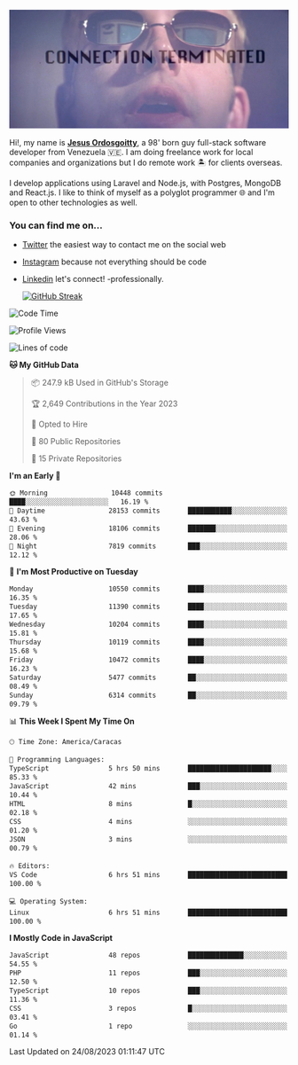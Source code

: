 ![hackers movie reference](./disconnected.jpg)

Hi!, my name is [**Jesus Ordosgoitty**](https://jodaz.xyz), a 98' born guy full-stack software developer from Venezuela 🇻🇪. I am doing freelance work for local companies and organizations but I do remote work 🏝️ for clients overseas. 

I develop applications using Laravel and Node.js, with Postgres, MongoDB and React.js. I like to think of myself as a polyglot programmer 🌐 and I'm open to other technologies as well.

### You can find me on...

- [Twitter](https://twitter.com/jodaz_) the easiest way to contact me on the social web
- [Instagram](https://instagram.com/jodaz_) because not everything should be code
- [Linkedin](https://linkedin.com/in/jodaz) let's connect! -professionally.


    [![GitHub Streak](https://streak-stats.demolab.com?user=jodaz&theme=tokyonight)](https://git.io/streak-stats)

<!--START_SECTION:waka-->
![Code Time](http://img.shields.io/badge/Code%20Time-4%2C153%20hrs%2046%20mins-blue)

![Profile Views](http://img.shields.io/badge/Profile%20Views-0-blue)

![Lines of code](https://img.shields.io/badge/From%20Hello%20World%20I%27ve%20Written-97.8%20million%20lines%20of%20code-blue)

**🐱 My GitHub Data** 

> 📦 247.9 kB Used in GitHub's Storage 
 > 
> 🏆 2,649 Contributions in the Year 2023
 > 
> 💼 Opted to Hire
 > 
> 📜 80 Public Repositories 
 > 
> 🔑 15 Private Repositories 
 > 
**I'm an Early 🐤** 

```text
🌞 Morning                10448 commits       ████░░░░░░░░░░░░░░░░░░░░░   16.19 % 
🌆 Daytime                28153 commits       ███████████░░░░░░░░░░░░░░   43.63 % 
🌃 Evening                18106 commits       ███████░░░░░░░░░░░░░░░░░░   28.06 % 
🌙 Night                  7819 commits        ███░░░░░░░░░░░░░░░░░░░░░░   12.12 % 
```
📅 **I'm Most Productive on Tuesday** 

```text
Monday                   10550 commits       ████░░░░░░░░░░░░░░░░░░░░░   16.35 % 
Tuesday                  11390 commits       ████░░░░░░░░░░░░░░░░░░░░░   17.65 % 
Wednesday                10204 commits       ████░░░░░░░░░░░░░░░░░░░░░   15.81 % 
Thursday                 10119 commits       ████░░░░░░░░░░░░░░░░░░░░░   15.68 % 
Friday                   10472 commits       ████░░░░░░░░░░░░░░░░░░░░░   16.23 % 
Saturday                 5477 commits        ██░░░░░░░░░░░░░░░░░░░░░░░   08.49 % 
Sunday                   6314 commits        ██░░░░░░░░░░░░░░░░░░░░░░░   09.79 % 
```


📊 **This Week I Spent My Time On** 

```text
🕑︎ Time Zone: America/Caracas

💬 Programming Languages: 
TypeScript               5 hrs 50 mins       █████████████████████░░░░   85.33 % 
JavaScript               42 mins             ███░░░░░░░░░░░░░░░░░░░░░░   10.44 % 
HTML                     8 mins              █░░░░░░░░░░░░░░░░░░░░░░░░   02.18 % 
CSS                      4 mins              ░░░░░░░░░░░░░░░░░░░░░░░░░   01.20 % 
JSON                     3 mins              ░░░░░░░░░░░░░░░░░░░░░░░░░   00.79 % 

🔥 Editors: 
VS Code                  6 hrs 51 mins       █████████████████████████   100.00 % 

💻 Operating System: 
Linux                    6 hrs 51 mins       █████████████████████████   100.00 % 
```

**I Mostly Code in JavaScript** 

```text
JavaScript               48 repos            ██████████████░░░░░░░░░░░   54.55 % 
PHP                      11 repos            ███░░░░░░░░░░░░░░░░░░░░░░   12.50 % 
TypeScript               10 repos            ███░░░░░░░░░░░░░░░░░░░░░░   11.36 % 
CSS                      3 repos             █░░░░░░░░░░░░░░░░░░░░░░░░   03.41 % 
Go                       1 repo              ░░░░░░░░░░░░░░░░░░░░░░░░░   01.14 % 
```




 Last Updated on 24/08/2023 01:11:47 UTC
<!--END_SECTION:waka-->
